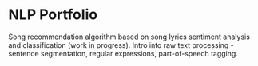 # NLP Portfolio
Song recommendation algorithm based on song lyrics sentiment analysis and classification (work in progress). Intro into raw text processing - sentence segmentation, regular expressions, part-of-speech tagging.
